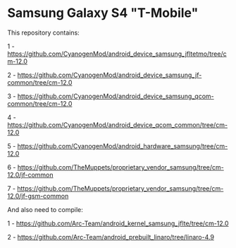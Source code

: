 Samsung Galaxy S4 "T-Mobile"
============================


This repository contains: 


1 - https://github.com/CyanogenMod/android_device_samsung_jfltetmo/tree/cm-12.0

2 - https://github.com/CyanogenMod/android_device_samsung_jf-common/tree/cm-12.0

3 - https://github.com/CyanogenMod/android_device_samsung_qcom-common/tree/cm-12.0

4 - https://github.com/CyanogenMod/android_device_qcom_common/tree/cm-12.0

5 - https://github.com/CyanogenMod/android_hardware_samsung/tree/cm-12.0

6 - https://github.com/TheMuppets/proprietary_vendor_samsung/tree/cm-12.0/jf-common

7 - https://github.com/TheMuppets/proprietary_vendor_samsung/tree/cm-12.0/jf-gsm-common



And also need to compile:


1 - https://github.com/Arc-Team/android_kernel_samsung_jflte/tree/cm-12.0

2 - https://github.com/Arc-Team/android_prebuilt_linaro/tree/linaro-4.9
